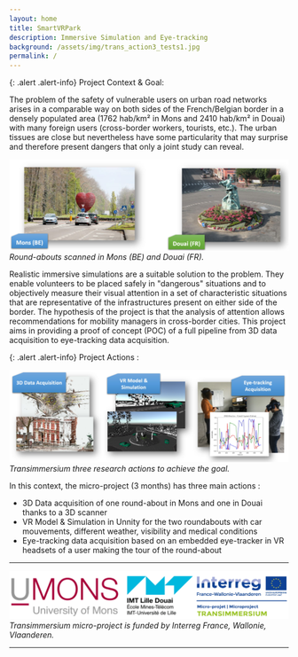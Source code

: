 ```yaml
---
layout: home
title: SmartVRPark 
description: Immersive Simulation and Eye-tracking
background: /assets/img/trans_action3_tests1.jpg
permalink: /
---
```



{: .alert .alert-info}
Project Context & Goal:

The problem of the safety of vulnerable users on urban road networks arises in a comparable way on both sides of the French/Belgian border in a densely populated area (1762 hab/km² in Mons and 2410 hab/km² in Douai) with many foreign users (cross-border workers, tourists, etc.). The urban tissues are close but nevertheless have some particularity that may surprise and therefore present dangers that only a joint study can reveal.

![Project partners](https://raw.githubusercontent.com/numediart/Transimmersium/main/assets/img/trans_context.jpg)
_Round-abouts scanned in Mons (BE) and Douai (FR)._

Realistic immersive simulations are a suitable solution to the problem. They enable volunteers to be placed safely in "dangerous" situations and to objectively measure their visual attention in a set of characteristic situations that are representative of the infrastructures present on either side of the border. The hypothesis of the project is that the analysis of attention allows recommendations for mobility managers in cross-border cities. This project aims in providing a proof of concept (POC) of a full pipeline from 3D data acquisition to eye-tracking data acquisition. 

{: .alert .alert-info}
Project Actions :

![Project partners](https://raw.githubusercontent.com/numediart/Transimmersium/main/assets/img/trans_actions.jpg)
_Transimmersium three research actions to achieve the goal._

In this context, the micro-project (3 months) has three main actions : 
* 3D Data acquisition of one round-about in Mons and one in Douai thanks to a 3D scanner
* VR Model & Simulation in Unnity for the two roundabouts with car mouvements, different weather, visibility and medical conditions
* Eye-tracking data acquisition based on an embedded eye-tracker in VR headsets of a user making the tour of the round-about

---

![Project partners](https://raw.githubusercontent.com/numediart/Transimmersium/main/assets/img/trans_partners.jpg)
_Transimmersium micro-project is funded by Interreg France, Wallonie, Vlaanderen._

---